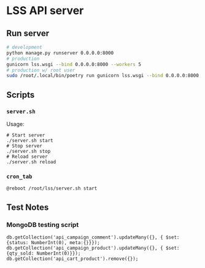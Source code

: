 # LSS API server

## Run server

```bash
# development
python manage.py runserver 0.0.0.0:8000
# production
gunicorn lss.wsgi --bind 0.0.0.0:8000 --workers 5
# production w/ root user
sudo /root/.local/bin/poetry run gunicorn lss.wsgi --bind 0.0.0.0:8000 --workers 5
```

## Scripts

### `server.sh`

Usage:

```shell
# Start server
./server.sh start
# Stop server
./server.sh stop
# Reload server
./server.sh reload
```

### `cron_tab`

```shell
@reboot /root/lss/server.sh start
```

## Test Notes

### MongoDB testing script

```mongodb
db.getCollection('api_campaign_comment').updateMany({}, { $set: {status: NumberInt(0), meta:{}}});
db.getCollection('api_campaign_product').updateMany({}, { $set: {qty_sold: NumberInt(0)}});
db.getCollection('api_cart_product').remove({});
```
